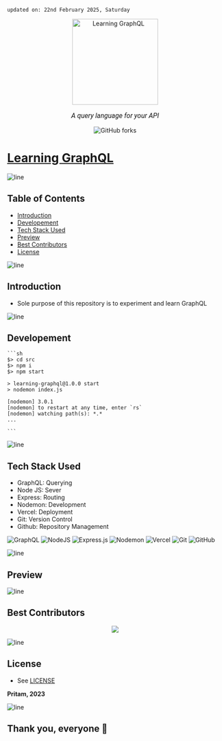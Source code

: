     updated on: 22nd February 2025, Saturday

<div align=center>
    <a href="https://learning-graph-ql-pritam.vercel.app">
        <img width="200" src="https://upload.wikimedia.org/wikipedia/commons/1/17/GraphQL_Logo.svg" alt="Learning GraphQL">
    </a>
    <p style="font-family: roboto, calibri; font-size:12pt; font-style:italic"> A query language for your API</p>
    <a src="https://github.com/warmachine028/learning-GraphQL/forks">
        <img alt="GitHub forks" src="https://img.shields.io/github/forks/warmachine028/learning-GraphQL">
    </a>
</div>

# [Learning GraphQL](https://github.com/warmachine028/learning-GraphQL)

![line]

## Table of Contents

- [Introduction](#introduction)
- [Developement](#developement)
- [Tech Stack Used](#tech-stack-used)
- [Preview](#preview)
- [Best Contributors](#best-contributors)
- [License](#license)

![line]

## Introduction

- Sole purpose of this repository is to experiment and learn GraphQL

![line]

## Developement

    ```sh
    $> cd src
    $> npm i
    $> npm start

    > learning-graphql@1.0.0 start
    > nodemon index.js

    [nodemon] 3.0.1
    [nodemon] to restart at any time, enter `rs`
    [nodemon] watching path(s): *.*
    ...

    ```

![line]

## Tech Stack Used

- GraphQL: Querying
- Node JS: Sever
- Express: Routing
- Nodemon: Development
- Vercel: Deployment
- Git: Version Control
- Github: Repository Management

![GraphQL](https://img.shields.io/badge/-GraphQL-E10098?style=for-the-badge&logo=graphql&logoColor=white) ![NodeJS](https://img.shields.io/badge/node.js-6DA55F?style=for-the-badge&logo=node.js&logoColor=white) ![Express.js](https://img.shields.io/badge/express.js-%23404d59.svg?style=for-the-badge&logo=express&logoColor=%2361DAFB) ![Nodemon](https://img.shields.io/badge/NODEMON-%23323330.svg?style=for-the-badge&logo=nodemon&logoColor=%BBDEAD) ![Vercel](https://img.shields.io/badge/vercel-%23000000.svg?style=for-the-badge&logo=vercel&logoColor=white) ![Git](https://img.shields.io/badge/git-%23F05033.svg?style=for-the-badge&logo=git&logoColor=white) ![GitHub](https://img.shields.io/badge/github-%23121011.svg?style=for-the-badge&logo=github&logoColor=white)

[markdown badges]: https://github.com/Ileriayo/markdown-badges

![line]

## Preview

![line]

## Best Contributors

<div align="center">
    <a  href="https://github.com/warmachine028/learning-GraphQL/graphs/contributors">
        <img src="https://contrib.rocks/image?repo=warmachine028/learning-GraphQL&anon=1" />
    </a>
</div>

![line]

## License

- See [LICENSE]

**Pritam, 2023**

![line]

## Thank you, everyone 💚

[line]: https://user-images.githubusercontent.com/75939390/137615281-3a875960-92cc-407f-97fe-fd2319bdb252.png

[License]: https://github.com/warmachine028/learning-GraphQL/blob/main/LICENSE
<!-- 22/02/25 -->
